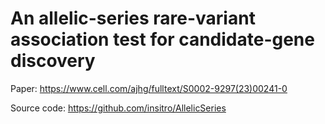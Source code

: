 # An allelic-series rare-variant association test for candidate-gene discovery

Paper: https://www.cell.com/ajhg/fulltext/S0002-9297(23)00241-0

Source code: https://github.com/insitro/AllelicSeries

